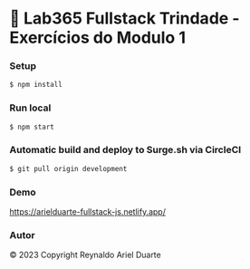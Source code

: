 # 🚀 Lab365 Fullstack Trindade - Exercícios do Modulo 1

### Setup

```bash
$ npm install
```

### Run local

```bash
$ npm start
```

### Automatic build and deploy to Surge.sh via CircleCI

```bash
$ git pull origin development
```

### Demo

https://arielduarte-fullstack-js.netlify.app/

### Autor

© 2023 Copyright Reynaldo Ariel Duarte

